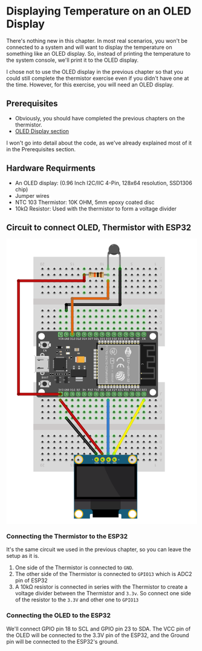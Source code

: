 # Displaying Temperature on an OLED Display

There's nothing new in this chapter. In most real scenarios, you won't be connected to a system and will want to display the temperature on something like an OLED display. So, instead of printing the temperature to the system console, we'll print it to the OLED display. 

I chose not to use the OLED display in the previous chapter so that you could still complete the thermistor exercise even if you didn't have one at the time. However, for this exercise, you will need an OLED display.

## Prerequisites

- Obviously, you should have completed the previous chapters on the thermistor.
- [OLED Display section](../../oled/index.md)

I won't go into detail about the code, as we've already explained most of it in the Prerequisites section.

## Hardware Requirments

- An OLED display: (0.96 Inch I2C/IIC 4-Pin, 128x64 resolution, SSD1306 chip)
- Jumper wires
- NTC 103 Thermistor: 10K OHM, 5mm epoxy coated disc
- 10kΩ Resistor: Used with the thermistor to form a voltage divider 

## Circuit to connect OLED, Thermistor with ESP32

<img style="display: block; margin: auto;" alt="esp32 oled thermistor" src="../images/connectint esp32 oled thermistor.png"/>

### Connecting the Thermistor to the ESP32
It's the same circuit we used in the previous chapter, so you can leave the setup as it is.

1. One side of the Thermistor is connected to `GND`.
2. The other side of the Thermistor is connected to `GPIO13` which is ADC2 pin of ESP32
3. A 10kΩ resistor is connected in series with the Thermistor to create a voltage divider between the Thermistor and `3.3v`. So connect one side of the resistor to the `3.3V` and other one to `GPIO13`

### Connecting the OLED to the ESP32

We'll connect GPIO pin 18 to SCL and GPIO pin 23 to SDA. The VCC pin of the OLED will be connected to the 3.3V pin of the ESP32, and the Ground pin will be connected to the ESP32's ground.

